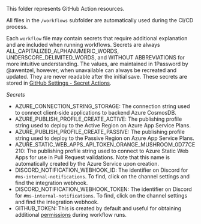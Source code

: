 This folder represents GitHub Action resources.

All files in the `/workflows` subfolder are automatically used during the CI/CD process.

Each `workflow` file may contain secrets that require additional explanation and are included when running workflows. Secrets are always ALL_CAPITALIZED_ALPHANUMERIC_WORDS, UNDERSCORE_DELIMITED_WORDS, and WITHOUT ABBREVIATIONS for more intuitive understanding. The values, are maintained in 1Password by @awentzel, however, when unavailable can always be recreated and updated. They are never readable after the initial save. These secrets are stored in [GitHub Settings - Secret Actions](https://github.com/microsoft/fast-creator/settings/secrets/actions).

*Secrets*
* AZURE_CONNECTION_STRING_STORAGE: The connection string used to connect client-side applications to backend Azure CosmosDB.
* AZURE_PUBLISH_PROFILE_CREATE_ACTIVE: The publishing profile string used to deploy to the Active Region on Azure App Service Plans.
* AZURE_PUBLISH_PROFILE_CREATE_PASSIVE: The publishing profile string used to deploy to the Passive Region on Azure App Service Plans.
* AZURE_STATIC_WEB_APPS_API_TOKEN_ORANGE_MUSHROOM_0D77CE210: The publishing profile string used to connect to Azure Static Web Apps for use in Pull Request validations. Note that this name is automatically created by the Azure Service upon creation.
* DISCORD_NOTIFICATION_WEBHOOK_ID: The identifier on Discord for `#ms-internal-notifications`. To find, click on the channel settings and find the integration webhook.
* DISCORD_NOTIFICATION_WEBHOOK_TOKEN: The identifier on Discord for `#ms-internal-notifications`. To find, click on the channel settings and find the integration webhook.
* GITHUB_TOKEN: This is created by default and useful for obtaining additional [permissions](https://github.blog/changelog/2021-04-20-github-actions-control-permissions-for-github_token/) during workflow runs.
